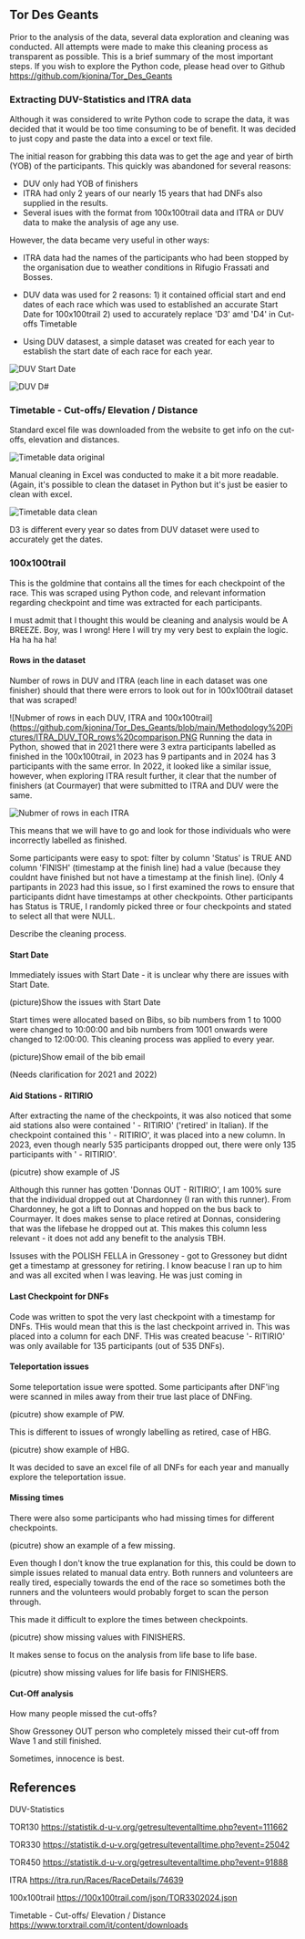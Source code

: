 ## Tor Des Geants
Prior to the analysis of the data, several data exploration and cleaning was conducted. All attempts were made to make this cleaning process as transparent as possible.
This is a brief summary of the most important steps.
If you wish to explore the Python code,  please head over to Github https://github.com/kjonina/Tor_Des_Geants

### Extracting DUV-Statistics and ITRA data
Although it was considered to write Python code to scrape the data, it was decided that it would be too time consuming to be of benefit. It was decided to just copy and paste the data into a excel or text file. 

The initial reason for grabbing this data was to get the age and year of birth (YOB) of the participants. This quickly was abandoned for several reasons: 
- DUV only had YOB of finishers
- ITRA had only 2 years of our nearly 15 years that had DNFs also supplied in the results. 
- Several isues with the format from 100x100trail data and ITRA or DUV data to make the analysis of age any use. 

However, the data became very useful in other ways:
- ITRA data had the names of the participants who had been stopped by the organisation due to weather conditions in Rifugio Frassati and Bosses.
- DUV data was used for 2 reasons: 1) it contained official start and end dates of each race which was used to established an accurate Start Date for 100x100trail 2) used to accurately replace 'D3' amd 'D4' in Cut-offs Timetable

- Using DUV datasest, a simple dataset was created for each year to establish the start date of each race for each year. 

![DUV Start Date](https://github.com/kjonina/Tor_Des_Geants/blob/main/Methodology%20Pictures/DUV%20Start%20Date.PNG)

![DUV D#](https://github.com/kjonina/Tor_Des_Geants/blob/main/Methodology%20Pictures/DUV%20D%23.PNG)

### Timetable - Cut-offs/ Elevation / Distance
Standard excel file was downloaded from the website to get info on the cut-offs, elevation and distances. 

![Timetable data original](https://github.com/kjonina/Tor_Des_Geants/blob/main/Methodology%20Pictures/TOR330%20Timetable%20Original.PNG)

Manual cleaning in Excel was conducted to make it a bit more readable.
(Again, it's possible to clean the dataset in Python but it's just be easier to clean with excel.

![Timetable data clean](https://github.com/kjonina/Tor_Des_Geants/blob/main/Methodology%20Pictures/ITRA_DUV_TOR_rows%20comparison.PNG)

D3 is different every year so dates from DUV dataset were used to accurately get the dates.

### 100x100trail
This is the goldmine that contains all the times for each checkpoint of the race. This was scraped using Python code, and relevant information regarding checkpoint and time was extracted for each participants. 

I must admit that I thought this would be cleaning and analysis would be A BREEZE. Boy, was I wrong! Here I will try my very best to explain the logic. Ha ha ha ha!

#### Rows in the dataset
Number of rows in DUV and ITRA (each line in each dataset was one finisher) should that there were errors to look out for in 100x100trail dataset that was scraped!

![Nubmer of rows in each DUV, ITRA and 100x100trail](https://github.com/kjonina/Tor_Des_Geants/blob/main/Methodology%20Pictures/ITRA_DUV_TOR_rows%20comparison.PNG
Running the data in Python, showed that in 2021 there were 3 extra participants labelled as finished in the 100x100trail, in 2023  has 9 partipants and in 2024 has 3 participants with the same error.
In 2022, it looked like a similar issue, however, when exploring ITRA result further, it clear that the number of finishers (at Courmayer) that were submitted to ITRA and DUV were  the same.  

![Nubmer of rows in each ITRA](https://github.com/kjonina/Tor_Des_Geants/blob/main/Methodology%20Pictures/ITRA_2022_finishers.PNG)

This means that we will have to go and look for those individuals who were incorrectly labelled as finished.


Some participants were easy to spot: filter by column 'Status' is TRUE AND column 'FINISH' (timestamp at the finish line) had a value (because they couldnt have finished but not have a timestamp at the finish line).
(Only 4 partipants in 2023 had this issue, so I first examined the rows to ensure that participants didnt have timestamps at other checkpoints. 
Other participants has Status is TRUE, I randomly picked three or four checkpoints and stated to select all that were NULL. 

Describe the cleaning process.

#### Start Date
Immediately issues with Start Date - it is unclear why there are issues with Start Date. 

(picture)Show the issues with Start Date

Start times were allocated based on Bibs, so bib numbers from 1 to 1000 were changed to 10:00:00 and bib numbers from 1001 onwards were changed to 12:00:00. 
This cleaning process was applied to every year.

(picture)Show email of the bib email

(Needs clarification for 2021 and 2022)

#### Aid Stations - RITIRIO
After extracting the name of the checkpoints, it was also noticed that some aid stations also were contained ' - RITIRIO' ('retired' in Italian). 
If the checkpoint contained this ' - RITIRIO', it was placed into a new column. In 2023, even though nearly 535 participants dropped out, there were only 135 participants with ' -  RITIRIO'.

(picutre) show example of JS

Although this runner has gotten  'Donnas OUT - RITIRIO', I am 100% sure that the individual dropped out at Chardonney (I ran with this runner).
From Chardonney, he got a lift to Donnas and hopped on the bus back to Courmayer. It does makes sense to place retired at Donnas, considering that was the lifebase he dropped out at. 
This makes this column less relevant - it does not add any benefit to the analysis TBH.


Issuses with the POLISH FELLA in Gressoney - got to Gressoney but didnt get a timestamp at gressoney for retiring. I know beacuse I ran up to him and was all excited when I was leaving. He was just coming in

#### Last Checkpoint for DNFs
Code was written to spot the very last checkpoint with a timestamp for DNFs. THis would mean that this is the last checkpoint arrived in.
This was placed into a column for each DNF. 
THis was created beacuse '- RITIRIO' was only available for 135 participants (out of 535 DNFs).


#### Teleportation issues
Some teleportation issue were spotted. Some participants after DNF'ing were scanned in miles away from their true last place of DNFing.

(picutre) show example of PW.

This is different to issues of wrongly labelling as retired, case of HBG.

(picutre) show example of HBG.

It was decided to save an excel file of all DNFs for each year and manually explore the teleportation issue. 

#### Missing times
There were also some participants who had missing times for different checkpoints. 

(picutre) show an example of a few missing.

Even though I don't know the true explanation for this, this could be down to simple issues related to manual data entry. 
Both runners and volunteers are really tired, especially towards the end of the race so sometimes both the runners and the volunteers would probably forget to scan the person through. 

This made it difficult to explore the times between checkpoints. 

(picutre) show missing values with FINISHERS. 



It makes sense to focus on the analysis from life base to life base. 

(picutre) show missing values for life basis for FINISHERS.



#### Cut-Off analysis
How many people missed the cut-offs?

Show Gressoney OUT person who completely missed their cut-off from Wave 1 and still finished. 

Sometimes, innocence is best.










## References
DUV-Statistics

TOR130
https://statistik.d-u-v.org/getresulteventalltime.php?event=111662

TOR330
https://statistik.d-u-v.org/getresulteventalltime.php?event=25042

TOR450
https://statistik.d-u-v.org/getresulteventalltime.php?event=91888


ITRA
https://itra.run/Races/RaceDetails/74639

100x100trail
https://100x100trail.com/json/TOR3302024.json


Timetable - Cut-offs/ Elevation / Distance
https://www.torxtrail.com/it/content/downloads